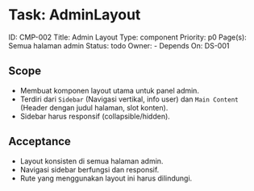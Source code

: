 # Task: AdminLayout
ID: CMP-002
Title: Admin Layout
Type: component
Priority: p0
Page(s): Semua halaman admin
Status: todo
Owner: -
Depends On: DS-001

## Scope
- Membuat komponen layout utama untuk panel admin.
- Terdiri dari `Sidebar` (Navigasi vertikal, info user) dan `Main Content` (Header dengan judul halaman, slot konten).
- Sidebar harus responsif (collapsible/hidden).

## Acceptance
- Layout konsisten di semua halaman admin.
- Navigasi sidebar berfungsi dan responsif.
- Rute yang menggunakan layout ini harus dilindungi.

